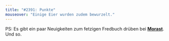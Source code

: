 ```yaml
---
title: "#2391: Punkte"
mouseover: "Einige Eier wurden zudem bewurzelt."
---
```


PS: 
Es gibt ein paar Neuigkeiten zum fetzigen Fredbuch drüben bei <a href="http://www.morast.eu/2012/04/05/fredbuch-zwischenstatus-teil-02/"><strong>Morast</strong></a>.
Und so.

